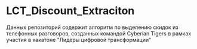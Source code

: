 # LCT_Discount_Extraciton
Данных репозиторий содержит алгоритм по выделению скидок из телефонных разговоров, созданных командой Cyberian Tigers в рамках участия в хакатоне "Лидеры цифровой трансформации"
